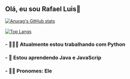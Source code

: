 ## Olá, eu sou Rafael Luis👋

[![Anurag's GitHub stats](https://github-readme-stats.vercel.app/api?username=rafaelluiis2315&count_private=true&show_icons=true&theme=dracula&locale=pt-br)](https://github.com/anuraghazra/github-readme-stats)  
\
[![Top Langs](https://github-readme-stats.vercel.app/api/top-langs/?username=rafaelluiis2315&layout=compact&card_width=445&theme=dracula&locale=pt-br)](https://github.com/anuraghazra/github-readme-stats) 

### - 🧑🏽‍💻 Atualmente estou trabalhando com Python
### - 🌱 Estou aprendendo Java e JavaScrip
### - 👨🏽 Pronomes: Ele
